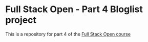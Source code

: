 # Full Stack Open - Part 4 Bloglist project
This is a repository for part 4 of the [Full Stack Open course](https://fullstackopen.com/en/part4)